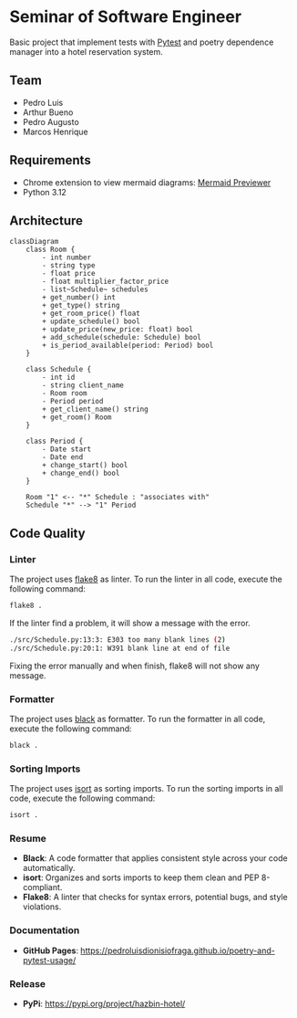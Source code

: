 # Seminar of Software Engineer
Basic project that implement tests with [Pytest](https://docs.pytest.org/en/stable/) and poetry dependence manager into a hotel reservation system.

## Team
- Pedro Luis
- Arthur Bueno
- Pedro Augusto
- Marcos Henrique

## Requirements
- Chrome extension to view mermaid diagrams: [Mermaid Previewer](https://chromewebstore.google.com/detail/mermaid-previewer/oidjnlhbegipkcklbdfnbkikplpghfdl?utm_source=ext_app_menu)
- Python 3.12

## Architecture
```mermaid
classDiagram
    class Room {
        - int number
        - string type
        - float price
        - float multiplier_factor_price
        - list~Schedule~ schedules
        + get_number() int
        + get_type() string
        + get_room_price() float
        + update_schedule() bool
        + update_price(new_price: float) bool
        + add_schedule(schedule: Schedule) bool
        + is_period_available(period: Period) bool
    }

    class Schedule {
        - int id
        - string client_name
        - Room room
        - Period period
        + get_client_name() string
        + get_room() Room
    }

    class Period {
        - Date start
        - Date end
        + change_start() bool
        + change_end() bool
    }

    Room "1" <-- "*" Schedule : "associates with"
    Schedule "*" --> "1" Period
```

## Code Quality


### Linter
The project uses [flake8](https://flake8.pycqa.org/en/latest/) as linter. To run the linter in all code, execute the following command:
```bash
flake8 .
```
If the linter find a problem, it will show a message with the error.
```bash
./src/Schedule.py:13:3: E303 too many blank lines (2)
./src/Schedule.py:20:1: W391 blank line at end of file
```
Fixing the error manually and when finish, flake8 will not show any message.

### Formatter
The project uses [black](https://black.readthedocs.io/en/stable/) as formatter. To run the formatter in all code, execute the following command:
```bash
black .
```

### Sorting Imports
The project uses [isort](https://pycqa.github.io/isort/) as sorting imports. To run the sorting imports in all code, execute the following command:
```bash
isort .
```

### Resume
- **Black**: A code formatter that applies consistent style across your code automatically.
- **isort**: Organizes and sorts imports to keep them clean and PEP 8-compliant.
- **Flake8**: A linter that checks for syntax errors, potential bugs, and style violations.

### Documentation

- **GitHub Pages**: https://pedroluisdionisiofraga.github.io/poetry-and-pytest-usage/

### Release

- **PyPi**: https://pypi.org/project/hazbin-hotel/